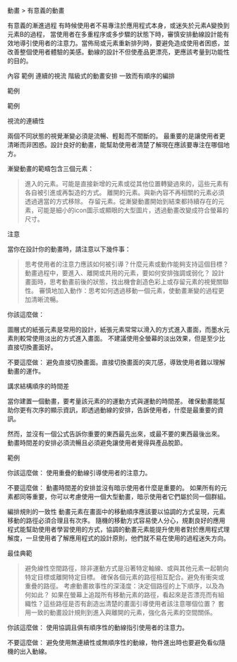動畫 > 有意義的動畫




有意義的漸進過程
有時候使用者不易專注於應用程式本身，或迷失於元素A變換到元素B的過程，
當使用者在多重程序或多步驟的狀態下時，審慎安排動線設計能有效地導引使用者的注意力。當佈局或元素重新排列時，要避免造成使用者困惑，並改善整個使用者體驗的美感。動線的設計不但使產品更漂亮，更應該考量到功能性的目的。



內容
範例
連續的視流
階級式的動畫安排
一致而有順序的編排







範例


範例






視流的連續性

兩個不同狀態的視覺漸變必須是流暢、輕鬆而不間斷的。
最重要的是讓使用者更清晰而非困惑。設計良好的動畫，能幫助使用者清楚了解現在應該要專注在哪個地方。




漸變動畫的範疇包含三個元素：

> 進入的元素。可能是直接新增的元素或從其他位置轉變過來的，這些元素有各自被引進或再製造的方式。
> 離開的元素。與新內容不再相關的元素必須透過適當的方式移除。
> 存留元素。從漸變動畫開始到結束都持續存在的元素，可能是細小的icon圖示或顯眼的大型圖片，透過動畫改變成符合螢幕的尺寸。




注意

當你在設計你的動畫時，請注意以下幾件事：
> 思考使用者的注意力應該如何被引導？什麼元素或動作能夠支持這個目標？
> 動畫過程中，要進入、離開或共用的元素，要如何安排強調或弱化？
> 設計畫面時，思考動畫前後的狀態，找出機會創造色彩上或存留元素的視覺關聯性。
> 審慎地加入動作：思考如何透過移動一個元素，使動畫漸變的過程更加清晰流暢。






你該這麼做：

圖層式的紙張元素是常用的設計，紙張元素常常以滑入的方式進入畫面，而墨水元素則較常使用淡出的方式進入畫面。
不建議使用全螢幕的淡出效果，但是至少比直接切換畫面好。




不要這麼做：
避免直接切換畫面。直接切換畫面的突兀感，導致使用者難以理解動畫的運作。









講求結構順序的時間差

當你建置一個動畫，要考量該元素的的運動方式與運動的時間差。
確保動畫能幫助你更有次序的顯示資訊，即透過動線的安排，告訴使用者，什麼是最重要的資訊。

然而，並沒有一個公式告訴你重要的東西最先出來，或最不要的東西最後出來。
動畫時間差的安排必須流暢且必須避免讓使用者覺得與產品脫節。



範例

你該這麼做：
使用重疊的動線引導使用者的注意力。


不要這麼做：
動畫時間差的安排並沒有暗示使用者什麼是重要的。
如果所有的元素都同等重要，你可以考慮使用一個大型動畫，暗示使用者它們屬於同一個群組。






編排規則的一致性
動畫元素在畫面中的移動順序應該要以協調的方式呈現，元素移動的路徑必須合理且有次序。
隨機的移動方式容易使人分心，規劃良好的應用程式能幫助使用者學習使用的方式，協調的動畫元素能提升使用者對於應用程式理解度，一旦使用者了解應用程式的設計原則，他們就不易在使用的過程迷失方向。



最佳典範

> 避免線性空間路徑，除非運動方式是沿著特定軸線、或與其他元素一起朝向特定目標或離開特定目標。
> 確保各個元素的路徑相互配合。避免有衝突或重疊的路徑。
> 考慮動畫故事性的深淺度：決定個路徑的上下順序，以及為何如此？
> 如果在螢幕上追蹤所有移動元素的路徑，看起來是否漂亮而有組織性？這些路徑是否有創造出清楚的畫面引導使用者該注意哪個位置？
> 套用一致的動畫設計規則到進入與離開的元素，強化各元素的空間關係。



 
你該這麼做：
使用協調且俱有順序性的動線指引使用者的注意力。



不要這麼做：
避免使用無連續性或無順序性的動線，物件進出時也要避免看似隨機的出入動線。

